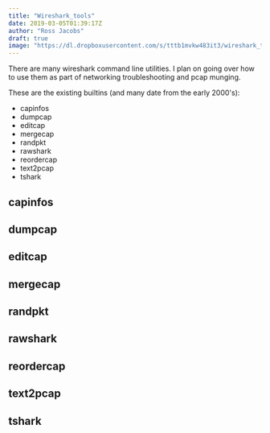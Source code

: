 ```yaml
---
title: "Wireshark_tools"
date: 2019-03-05T01:39:17Z
author: "Ross Jacobs"
draft: true
image: "https://dl.dropboxusercontent.com/s/tttb1mvkw483it3/wireshark_tools.webp"
---
```


There are many wireshark command line utilities. I plan on going over
how to use them as part of networking troubleshooting and pcap munging.

These are the existing builtins (and many date from the early 2000's):

* capinfos
* dumpcap
* editcap
* mergecap
* randpkt
* rawshark
* reordercap
* text2pcap
* tshark


## capinfos
## dumpcap
## editcap
## mergecap
## randpkt
## rawshark
## reordercap
## text2pcap
## tshark
